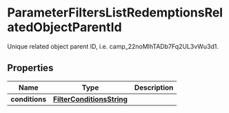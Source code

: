 

# ParameterFiltersListRedemptionsRelatedObjectParentId

Unique related object parent ID, i.e. camp_22noMlhTADb7Fq2UL3vWu3d1.

## Properties

| Name | Type | Description |
|------------ | ------------- | ------------- |
|**conditions** | [**FilterConditionsString**](FilterConditionsString.md) |  |



